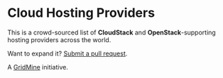 # Cloud Hosting Providers
This is a crowd-sourced list of **CloudStack** and **OpenStack**-supporting hosting providers across the world.

Want to expand it? [Submit a pull request](https://github.com/BalLab/cloud-hosting-providers/pull/new/master).

A [GridMine](http://www.gridmine.com/) initiative.
